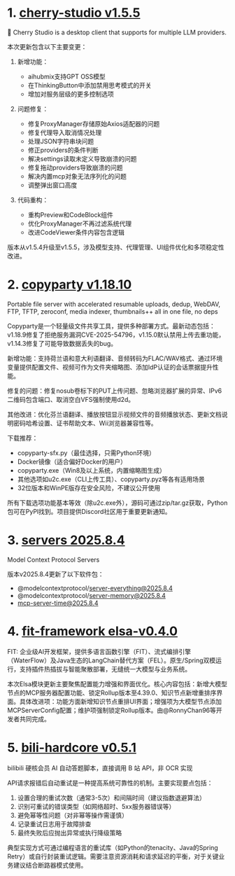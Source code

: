 
# 1. [cherry-studio v1.5.5](https://github.com/CherryHQ/cherry-studio/releases/tag/v1.5.5)  
🍒 Cherry Studio is a desktop client that supports for multiple LLM providers.

本次更新包含以下主要变更：

1. 新增功能：
   - aihubmix支持GPT OSS模型
   - 在ThinkingButton中添加禁用思考模式的开关
   - 增加对服务层级的更多控制选项

2. 问题修复：
   - 修复ProxyManager存储原始Axios适配器的问题
   - 修复代理导入取消情况处理
   - 处理JSON字符串块问题
   - 修正providers的条件判断
   - 解决settings读取未定义导致崩溃的问题
   - 修复拖动providers导致崩溃的问题
   - 解决内置mcp对象无法序列化的问题
   - 调整弹出窗口高度

3. 代码重构：
   - 重构Preview和CodeBlock组件
   - 优化ProxyManager不再过滤系统代理
   - 改进CodeViewer条件内容包含逻辑

版本从v1.5.4升级至v1.5.5，涉及模型支持、代理管理、UI组件优化和多项稳定性改进。

# 2. [copyparty v1.18.10](https://github.com/9001/copyparty/releases/tag/v1.18.10)  
Portable file server with accelerated resumable uploads, dedup, WebDAV, FTP, TFTP, zeroconf, media indexer, thumbnails++ all in one file, no deps

Copyparty是一个轻量级文件共享工具，提供多种部署方式。最新动态包括：v1.18.9修复了拒绝服务漏洞CVE-2025-54796，v1.15.0默认禁用上传去重功能，v1.14.3修复了可能导致数据丢失的bug。

新增功能：支持荷兰语和意大利语翻译、音频转码为FLAC/WAV格式、通过环境变量提供配置文件、视频可作为文件夹缩略图、添加IdP认证的会话票据提升性能。

修复的问题：修复nosub卷标下的PUT上传问题、忽略浏览器扩展的异常、IPv6二维码包含端口、取消空白VFS强制使用d2d。

其他改进：优化芬兰语翻译、播放按钮显示视频文件的音频播放状态、更新文档说明密码哈希设置、证书帮助文本、Wii浏览器兼容性等。

下载推荐：
- copyparty-sfx.py（最佳选择，只需Python环境）
- Docker镜像（适合偏好Docker的用户）
- copyparty.exe（Win8及以上系统，内置缩略图生成）
- 其他选项如u2c.exe（CLI上传工具）、copyparty.pyz等各有适用场景
- 32位版本和WinPE版存在安全风险，不建议公开使用

所有下载选项功能基本等效（除u2c.exe外），源码可通过zip/tar.gz获取，Python包可在PyPI找到。项目提供Discord社区用于重要更新通知。

# 3. [servers 2025.8.4](https://github.com/modelcontextprotocol/servers/releases/tag/2025.8.4)  
Model Context Protocol Servers

版本v2025.8.4更新了以下软件包：
- @modelcontextprotocol/server-everything@2025.8.4
- @modelcontextprotocol/server-memory@2025.8.4  
- mcp-server-time@2025.8.4

# 4. [fit-framework elsa-v0.4.0](https://github.com/ModelEngine-Group/fit-framework/releases/tag/elsa-v0.4.0)  
FIT: 企业级AI开发框架，提供多语言函数引擎（FIT）、流式编排引擎（WaterFlow）及Java生态的LangChain替代方案（FEL）。原生/Spring双模运行，支持插件热插拔与智能聚散部署，无缝统一大模型与业务系统。

本次Elsa模块更新主要聚焦配置能力增强和界面优化。核心内容包括：新增大模型节点的MCP服务器配置功能、锁定Rollup版本至4.39.0、知识节点新增重排序界面。具体改进项：功能方面新增知识节点重排UI界面；增强项为大模型节点添加MCPServerConfig配置；维护项强制锁定Rollup版本。由@RonnyChan96等开发者共同完成。

# 5. [bili-hardcore v0.5.1](https://github.com/Karben233/bili-hardcore/releases/tag/v0.5.1)  
bilibili 硬核会员 AI 自动答题脚本，直接调用 B 站 API，非 OCR 实现

API请求报错后自动重试是一种提高系统可靠性的机制。主要实现要点包括：

1. 设置合理的重试次数（通常3-5次）和间隔时间（建议指数退避算法）
2. 识别可重试的错误类型（如网络超时、5xx服务器错误等）
3. 避免幂等性问题（对非幂等操作需谨慎）
4. 记录重试日志用于故障排查
5. 最终失败后应抛出异常或执行降级策略

典型实现方式可通过编程语言的重试库（如Python的tenacity、Java的Spring Retry）或自行封装重试逻辑。需要注意资源消耗和请求延迟的平衡，对于关键业务建议结合断路器模式使用。

